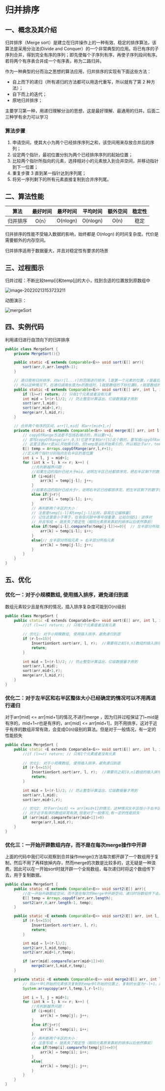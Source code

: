 # 归并排序

## 一、概念及其介绍

归并排序（Merge sort）是建立在归并操作上的一种有效、稳定的排序算法，该算法是采用分治法(Divide and Conquer）的一个非常典型的应用。将已有序的子序列合并，得到完全有序的序列；即先使每个子序列有序，再使子序列段间有序。若将两个有序表合并成一个有序表，称为二路归并。

作为一种典型的分而治之思想的算法应用，归并排序的实现有下面这些方法：

- 自上而下的递归（所有递归的方法都可以用迭代重写，所以就有了第 2 种方法）；
- 自下而上的迭代；
- 原地归并排序；

主要学习第一种，用递归理解分治的思想，这是最好理解、最通用的归并。后面二三种学有余力可以学习



### 算法步骤

1. 申请空间，使其大小为两个已经排序序列之和，该空间用来存放合并后的序列；
2. 设定两个指针，最初位置分别为两个已经排序序列的起始位置；
3. 比较两个指针所指向的元素，选择相对小的元素放入到合并空间，并移动指针到下一位置；
4. 重复步骤 3 直到某一指针达到序列尾；
5. 将另一序列剩下的所有元素直接复制到合并序列尾。



## 二、算法性能

|   算法   | 最好时间 | 最坏时间 | 平均时间 | 额外空间 | 稳定性 |
| :------: | :------: | :------: | :------: | :------: | :----: |
| 归并排序 |  O(n）   | O(nlogn) | O(nlogn) |   O(n)   |  稳定  |

归并排序的性能不受输入数据的影响，始终都是 O(nlogn) 的时间复杂度。代价是需要额外的内存空间。

归并排序适用于数据量大，并且对稳定性有要求的场景



## 三、过程图示

归并过程：不断比较temp[i]和temp[j]的大小，找到合适的位置放到原数组中

![image-20220213153723211](https://jswanyu-1309100582.cos.ap-shanghai.myqcloud.com/picgo/%E6%95%B0%E6%8D%AE%E7%BB%93%E6%9E%84%E4%B8%8E%E7%AE%97%E6%B3%95-%E5%BD%92%E5%B9%B6%E6%8E%92%E5%BA%8F%E5%9B%BE.png)



动图演示：

![mergeSort](https://jswanyu-1309100582.cos.ap-shanghai.myqcloud.com/picgo/mergeSort%E7%A4%BA%E6%84%8F%E5%9B%BE.gif)





## 四、实例代码

利用递归进行自顶向下的归并排序

```java
public class MergeSort {
    private MergeSort(){}

    public static <E extends Comparable<E>> void sort(E[] arr){
        sort(arr,0,arr.length-1);
    }

    // 递归使用归并排序，对arr[l...r]的范围进行排序，l是第一个元素的位置，r是最后一个元素的位置，两边都是闭区间
    // 所以这种情况下，在递归调用长度为n的数组时，l就是数组的下标位置0，r就是数组的下标位置n-1
    public static <E extends Comparable<E>> void sort(E[] arr, int l, int r){
        if (l>=r) return; // 只有1个元素或者没有元素
        int mid = l+(r-l)/2; // 防止整型计算溢出，亿级数据量才用到
        sort(arr,l,mid);
        sort(arr,mid+1,r);
        merge(arr,l,mid,r);
    }

    // 合并两个有序的区间，arr[l,mid] 和arr[mid+1,r]
    private static <E extends Comparable<E>> void merge(E[] arr, int l, int mid, int r){
        // copyOfRange方法是不包括右端点的，所以要r+1。
        // 即写copyOfRange(arr,0,5)它是不复制arr[5]这个数的，要写成copyOfRange(arr,0,6)
        // 这里注意arr是从l开始索引的，但temp是从0开始索引的，所以相比于arr，temp有一个l的偏移量
        E[] temp = Arrays.copyOfRange(arr,l,r+1);
        //定义两个指针分别指向左右半区的首位置
        int i = l, j = mid+1;
        for (int k = l; k <= r; k++) {
            //先判断越界问题：
            //如果左边的指针已经大于mid，说明左半区已经都排序完，把右半区剩下的数字放入arr，temp数组偏移量为l。
            if (i>mid){
                arr[k] = temp[j-l]; j++;
            }
            //如果右边的指针已经大于r，说明右半区已经都排序完，把左半区剩下的数字放入arr，temp数组偏移量为l。
            else if(j>r){
                arr[k] = temp[i-l]; i++;
            }
            // 再判断两个半区的大小：
            // 注意是temp[i-l]和temp[j-l]比较，容易忘记偏移量l
            // 记住这里是小于等于，在有些问题中等号很重要，比如剑指51：逆序对
            // 并且写成 < 就丢失了稳定性（相同元素原来靠前的排序以后依然靠前）
            else if(temp[i-l].compareTo(temp[j-l])<=0){  // 左半部分所指元素 <= 右半部分所指元素
                arr[k] = temp[i-l]; i++;
            }
            else{// 左半部分所指元素 > 右半部分所指元素
                arr[k] = temp[j-l]; j++;
            }
        }
    }
}
```





## 五、优化

### 优化一：对于小规模数组, 使用插入排序，避免递归到底

数组元素较少且是有序的情况，插入排序复杂度可能到O(n)级别

```c++
public class MergeSort {    
	public static <E extends Comparable<E>> void sort(E[] arr, int l, int r){
        //if (l>=r) return; // 只有1个元素或者没有元素
        
        // 优化1: 对于小规模数组, 使用插入排序，避免递归到底
        if (r-l<=15){
            InsertionSort.sort(arr, l, r);  //需要将之前[0,n]数组的插入排序改写为[l,r]的
            return;
        }
            
        int mid = l+(r-l)/2; // 防止整型计算溢出，亿级数据量才用到
        sort(arr,l,mid);
        sort(arr,mid+1,r);
        merge(arr,l,mid,r);
    }
}
```



### 优化二：对于左半区和右半区整体大小已经确定的情况可以不用再进行递归

对于arr[mid] <= arr[mid+1]的情况,不进行merge ，因为归并过程保证了l~mid是有序的，mid+1~r也是有序的，arr[mid] <= arr[mid+1]，则不用排序，这对于近乎有序的数组非常有效，会变成O(n)级别的算法。但是对于一般情况，有一定的性能损失

```c++
public class MergeSort {    
	public static <E extends Comparable<E>> void sort(E[] arr, int l, int r){
        //if (l>=r) return; // 只有1个元素或者没有元素
        
        // 优化1: 对于小规模数组, 使用插入排序，避免递归到底
        if (r-l<=15){
            InsertionSort.sort(arr, l, r);  //需要将之前[0,n]数组的插入排序改写为[l,r]的
            return;
        }
            
        int mid = l+(r-l)/2; // 防止整型计算溢出，亿级数据量才用到
        sort(arr,l,mid);
        sort(arr,mid+1,r);

        // 优化2: 对于arr[mid] <= arr[mid+1]的情况，这种情况左半区恒小于右半区，不需要进行merge
        // 对于近乎有序的数组非常有效,但是对于一般情况,有一定的性能损失
        if (arr[mid].compareTo(arr[mid+1])>0)
            merge(arr,l,mid,r);
    }
}
```



### 优化三：一开始开辟数组内存，而不是在每次merge操作中开辟

上面的代码中我们可以观察到合并操作merge()方法每次都开辟了一个数组用于复制，然后不用了再释放掉内存，然而merge的次数是比较多的，这无疑是一种浪费。因此可以在一开始sort时就开辟一个全局数组，每次递归时将这个数组传下去，用于复制数据。

```java
public class MergeSort {
    public static <E extends Comparable<E>> void sort2(E[] arr){
        //在一开始开辟数组空间，而不是在每次的merge中开辟空间。递归时将数组传下去，在合并过程中也可以不用考虑偏移量
        E[] temp = Arrays.copyOf(arr,arr.length);
        sort2(arr,0,arr.length-1, temp);
    }

    public static <E extends Comparable<E>> void sort2(E[] arr, int l, int r, E[] temp){
        if (r-l<=15){
            InsertionSort.sort(arr, l, r);
            return;
        }

        int mid = l+(r-l)/2;
        sort2(arr,l,mid,temp);
        sort2(arr,mid+1,r,temp);

        if (arr[mid].compareTo(arr[mid+1])>0)
            merge2(arr,l,mid,r,temp);
    }

    private static <E extends Comparable<E>> void merge2(E[] arr, int l, int mid, int r, E[] temp){
        // 将arr中l开始的元素依次复制到temp中l开始的位置上，复制的长度为r-l+1，这样下面就没有l的偏移量了
        System.arraycopy(arr,l,temp,l,r-l+1);

        int i = l, j = mid+1;
        for (int k = l; k <= r; k++) {
            //先判断越界问题：
            if (i>mid){
                arr[k] = temp[j]; j++;
            }
            else if(j>r){
                arr[k] = temp[i]; i++;
            }
            // 再判断两个半区的大小：
            // 注意写成 < 就丢失了稳定性（相同元素原来靠前的排序以后依然靠前）
            else if(temp[i].compareTo(temp[j])<=0){  
                arr[k] = temp[i]; i++;
            }
            else{
                arr[k] = temp[j]; j++;
            }
        }
    }
}
```







